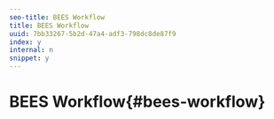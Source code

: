 ```yaml
---
seo-title: BEES Workflow
title: BEES Workflow
uuid: 7bb33267-5b2d-47a4-adf3-798dc8de87f9
index: y
internal: n
snippet: y
---
```


# BEES Workflow{#bees-workflow}

